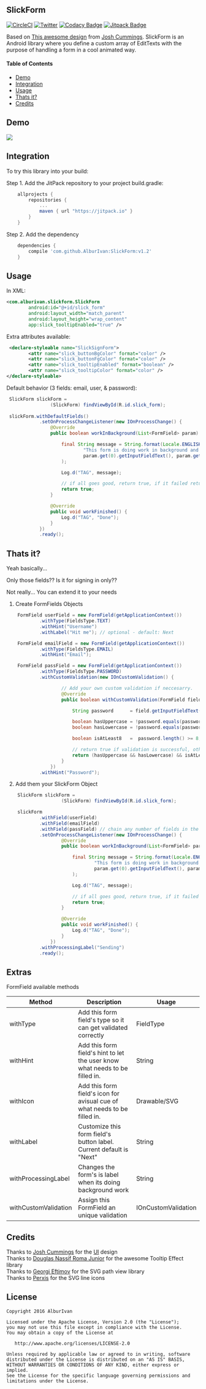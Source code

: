 ## SlickForm

[![CircleCI](https://img.shields.io/appveyor/ci/gruntjs/grunt/master.svg)](https://circleci.com/gh/AlburIvan/SlickForm/19)
[![Twitter](https://img.shields.io/badge/Twitter-%40AlburIvan-blue.svg?style=flat)](https://twitter.com/AlburIvan)
[![Codacy Badge](https://api.codacy.com/project/badge/Grade/7b66c5b5651044bb9c7a941bec7f0efc)](https://www.codacy.com/app/albur-ivan/SlickForm?utm_source=github.com&amp;utm_medium=referral&amp;utm_content=AlburIvan/SlickForm&amp;utm_campaign=Badge_Grade)
[![Jitpack Badge](https://jitpack.io/v/AlburIvan/SlickForm.svg)](https://jitpack.io/#AlburIvan/SlickForm)


Based on [This awesome design][slick-form-page] from [Josh Cummings][dribbble-profile]. SlickForm is an Android library where you define a custom array of EditTexts with the purpose of handling a form in a cool animated way.


#### Table of Contents

* [Demo](#demo)
* [Integration](#integration)
* [Usage](#usage)
* [Thats it?](#thats-it)
* [Credits](#credits)


## Demo

![][slick-form-demo]


## Integration

To try this library into your build:

Step 1. Add the JitPack repository to your project build.gradle:

```groovy
	allprojects {
		repositories {
			...
			maven { url "https://jitpack.io" }
		}
	}
```    
Step 2. Add the dependency
```groovy
	dependencies {
		compile 'com.github.AlburIvan:SlickForm:v1.2'
	}
```

## Usage

In XML:
```xml
<com.alburivan.slickform.SlickForm
        android:id="@+id/slick_form"
        android:layout_width="match_parent"
        android:layout_height="wrap_content"
        app:slick_tooltipEnabled="true" />
```

Extra attributes available:
```xml
 <declare-styleable name="SlickSignForm">
        <attr name="slick_buttonBgColor" format="color" />
        <attr name="slick_buttonFgColor" format="color" />
        <attr name="slick_tooltipEnabled" format="boolean" />
        <attr name="slick_tooltipColor" format="color" />
</declare-styleable>
```    


Default behavior (3 fields: email, user, & password):
```java
 SlickForm slickForm =
                (SlickForm) findViewById(R.id.slick_form);
                
 slickForm.withDefaultFields()
            .setOnProcessChangeListener(new IOnProcessChange() {
                @Override
                public boolean workInBackground(List<FormField> param) {

                    final String message = String.format(Locale.ENGLISH,
                            "This form is doing work in background and the values are: first field: %s - second field: %s  - third field: %s",
                            param.get(0).getInputFieldText(), param.get(1).getInputFieldText(), param.get(2).getInputFieldText()
                    );

                    Log.d("TAG", message);

                    // if all goes good, return true, if it failed return false
                    return true;
                }

                @Override
                public void workFinished() {
                    Log.d("TAG", "Done");
                }
            })
            .ready();
```

## Thats it?

Yeah basically...

Only those fields?? Is it for signing in only??

Not really... You can extend it to your needs

1. Create FormFields Objects

```java
	FormField userField = new FormField(getApplicationContext())
            .withType(FieldsType.TEXT)
            .withHint("Username")
            .withLabel("Hit me"); // optional - default: Next

    FormField emailField = new FormField(getApplicationContext())
            .withType(FieldsType.EMAIL)
            .withHint("Email");

    FormField passField = new FormField(getApplicationContext())
            .withType(FieldsType.PASSWORD)
            .withCustomValidation(new IOnCustomValidation() {

                    // Add your own custom validation if neccesarry.
                    @Override
                    public boolean withCustomValidation(FormField field) {

                        String password      = field.getInputFieldText();

                        boolean hasUppercase = !password.equals(password.toLowerCase());
                        boolean hasLowercase = !password.equals(password.toUpperCase());

                        boolean isAtLeast8   =  password.length() >= 8;

                        // return true if validation is successful, otherwise false
                        return (hasUppercase && hasLowercase) && isAtLeast8;
                    }
                })
            .withHint("Password");
```

2. Add them your SlickForm Object

```java
 	SlickForm slickForm =
                	(SlickForm) findViewById(R.id.slick_form);

 	slickForm
            .withField(userField)
            .withField(emailField)
            .withField(passField) // chain any number of fields in the order of appearance
            .setOnProcessChangeListener(new IOnProcessChange() {
                    @Override
                    public boolean workInBackground(List<FormField> param) {

                        final String message = String.format(Locale.ENGLISH,
                                "This form is doing work in background and the values are: first field: %s - second field: %s  - third field: %s",
                                param.get(0).getInputFieldText(), param.get(1).getInputFieldText(), param.get(2).getInputFieldText()
                        );

                        Log.d("TAG", message);

                        // if all goes good, return true, if it failed return false
                        return true;
                    }

                    @Override
                    public void workFinished() {
                        Log.d("TAG", "Done");
                    }
                })
            .withProcessingLabel("Sending")    
            .ready();
```


## Extras

FormField available methods

|  Method   | Description 																																					|  Usage     | 
|-----------|---------------------------------------------------------------------------------------------------------------------------------------------------------------|------------|
| withType  |  Add this form field's type so it can get validated correctly													 												| FieldType  |
| withHint  |  Add this form field's hint to let the user know what needs to be filled in. 																					| String  	 |
| withIcon  |  Add this form field's icon for avisual cue of what needs to be filled in. 																					| Drawable/SVG   |
| withLabel	|  Customize this form field's button label. Current default is "Next"																							| String     |
| withProcessingLabel   | Changes the form's is label when its doing background work                                                                                        | String |
| withCustomValidation |  Assign this FormField an unique validation 																										| IOnCustomValidation |




## Credits
Thanks to [Josh Cummings][dribbble-profile] for the [UI][slick-form-page] design  
Thanks to [Douglas Nassif Roma Junior][tooltip-library] for the awesome Tooltip Effect library	
Thanks to [Georgi Eftimov][svg-library] for the SVG path view library	
Thanks to [Perxis][perxis-link] for the SVG line icons


## License

	Copyright 2016 AlburIvan
	
	Licensed under the Apache License, Version 2.0 (the "License");
	you may not use this file except in compliance with the License.
	You may obtain a copy of the License at
	
	   http://www.apache.org/licenses/LICENSE-2.0
	
	Unless required by applicable law or agreed to in writing, software
	distributed under the License is distributed on an "AS IS" BASIS,
	WITHOUT WARRANTIES OR CONDITIONS OF ANY KIND, either express or implied.
	See the License for the specific language governing permissions and
	limitations under the License.
	


[dribbble-profile]: https://dribbble.com/joshcummingsdesign
[slick-form-page]: http://www.materialup.com/posts/sign-up-e226cb9b-e06d-4e8c-ba28-3e5837e1cd41
[tooltip-library]: https://github.com/douglasjunior/android-simple-tooltip
[svg-library]: https://github.com/geftimov/android-pathview
[perxis-link]: https://perxis.com 
[slick-form-demo]: https://raw.githubusercontent.com/AlburIvan/SlickForm/master/slick_form_demo.gif
